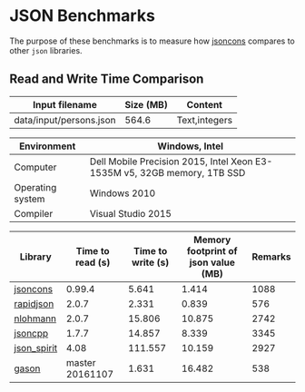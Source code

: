 # JSON Benchmarks

The purpose of these benchmarks is to measure how [jsoncons](https://github.com/danielaparker/jsoncons) compares to other `json` libraries.

## Read and Write Time Comparison

Input filename|Size (MB)|Content
---|---|---
data/input/persons.json|564.6|Text,integers

Environment|Windows, Intel
---|---
Computer|Dell Mobile Precision 2015, Intel Xeon E3-1535M v5, 32GB memory, 1TB SSD
Operating system|Windows 2010
Compiler|Visual Studio 2015

Library|Time to read (s)|Time to write (s)|Memory footprint of json value (MB)|Remarks
---|---|---|---|---
[jsoncons](https://github.com/danielaparker/jsoncons)|0.99.4|5.641|1.414|1088|
[rapidjson](https://github.com/miloyip/rapidjson)|2.0.7|2.331|0.839|576|
[nlohmann](https://github.com/nlohmann/json)|2.0.7|15.806|10.875|2742|
[jsoncpp](https://github.com/open-source-parsers/jsoncpp)|1.7.7|14.857|8.339|3345|
[json_spirit](http://www.codeproject.com/Articles/20027/JSON-Spirit-A-C-JSON-Parser-Generator-Implemented)|4.08|111.557|10.159|2927|Boost spirit parsing is slow
[gason](https://github.com/vivkin/gason)|master 20161107|1.631|16.482|538|No serialization function, using sample pretty-print code


